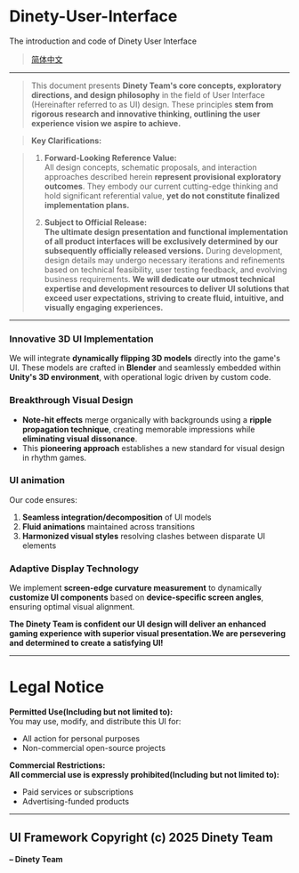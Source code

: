# Dinety-User-Interface
The introduction and code of Dinety User Interface

> [简体中文](./README_zh.md)

---
> This document presents **Dinety Team's core concepts, exploratory directions, and design philosophy** in the field of User Interface (Hereinafter referred to as UI) design. These principles **stem from rigorous research and innovative thinking, outlining the user experience vision we aspire to achieve.**

> **Key Clarifications:**

> 1.  **Forward-Looking Reference Value:**  
>     All design concepts, schematic proposals, and interaction approaches described herein **represent provisional exploratory outcomes**. They embody our current cutting-edge thinking and hold significant referential value, **yet do not constitute finalized implementation plans.**
>     
> 2.  **Subject to Official Release:**  
>     **The ultimate design presentation and functional implementation of all product interfaces will be exclusively determined by our subsequently officially released versions.** During development, design details may undergo necessary iterations and refinements based on technical feasibility, user testing feedback, and evolving business requirements.
>     **We will dedicate our utmost technical expertise and development resources to deliver UI solutions that exceed user expectations, striving to create fluid, intuitive, and visually engaging experiences.**

---

### **Innovative 3D UI Implementation**  
We will integrate **dynamically flipping 3D models** directly into the game's UI. These models are crafted in **Blender** and seamlessly embedded within **Unity's 3D environment**, with operational logic driven by custom code.  

### **Breakthrough Visual Design**  
- **Note-hit effects** merge organically with backgrounds using a **ripple propagation technique**, creating memorable impressions while **eliminating visual dissonance**.  
- This **pioneering approach** establishes a new standard for visual design in rhythm games.  
### **UI animation**
Our code ensures:  
1. **Seamless integration/decomposition** of UI models  
2. **Fluid animations** maintained across transitions  
3. **Harmonized visual styles** resolving clashes between disparate UI elements  

### **Adaptive Display Technology**  
We implement **screen-edge curvature measurement** to dynamically **customize UI components** based on **device-specific screen angles**, ensuring optimal visual alignment.  

**The Dinety Team is confident our UI design will deliver an enhanced gaming experience with superior visual presentation.We are persevering and determined to create a satisfying UI!**

---

# Legal Notice
**Permitted Use(Including but not limited to):**  
  You may use, modify, and distribute this UI for:  
- All action for personal purposes  
- Non-commercial open-source projects   

**Commercial Restrictions:**  
**All commercial use is expressly prohibited(Including but not limited to):**
- Paid services or subscriptions  
- Advertising-funded products  

---
**UI Framework Copyright (c) 2025 Dinety Team**
---
**– Dinety Team**
